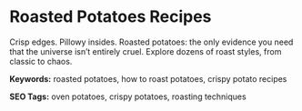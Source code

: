 # Roasted Potatoes Recipes

Crisp edges. Pillowy insides. Roasted potatoes: the only evidence you need that the universe isn’t entirely cruel. Explore dozens of roast styles, from classic to chaos.

**Keywords:** roasted potatoes, how to roast potatoes, crispy potato recipes

**SEO Tags:** oven potatoes, crispy potatoes, roasting techniques